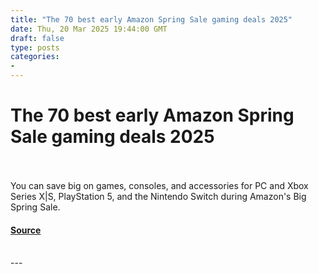 ```yaml
---
title: "The 70 best early Amazon Spring Sale gaming deals 2025"
date: Thu, 20 Mar 2025 19:44:00 GMT
draft: false
type: posts
categories: 
- 
---
```

# The 70 best early Amazon Spring Sale gaming deals 2025

<br/>

<br/>
You can save big on games, consoles, and accessories for PC and Xbox Series X|S, PlayStation 5, and the Nintendo Switch during Amazon's Big Spring Sale.

#### [Source](https://www.zdnet.com/article/best-early-amazon-spring-sale-gaming-deals/)

<br/>
---
